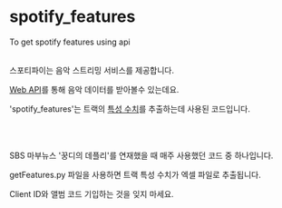 # spotify_features
To get spotify features using api
<br></br>
<p>스포티파이는 음악 스트리밍 서비스를 제공합니다.</p>
<p><a href="https://developer.spotify.com/documentation/web-api/reference/#endpoint-get-audio-features">Web API</a>를 통해 음악 데이터를 받아볼수 있는데요.</p>
<p>'spotify_features'는 트랙의 <a href="https://developer.spotify.com/documentation/web-api/reference/#object-audiofeaturesobject">특성 수치</a>를 추출하는데 사용된 코드입니다.</p>
<br></br>
<p>SBS 마부뉴스 '꿍디의 데플리'를 연재했을 때 매주 사용했던 코드 중 하나입니다.</p>
<p>getFeatures.py 파일을 사용하면 트랙 특성 수치가 엑셀 파일로 추출됩니다.</p>
<p>Client ID와 앨범 코드 기입하는 것을 잊지 마세요.</p>
